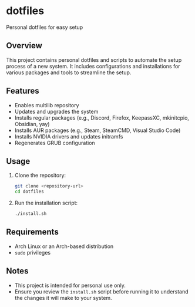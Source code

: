 # dotfiles

Personal dotfiles for easy setup

## Overview

This project contains personal dotfiles and scripts to automate the setup process of a new system. It includes configurations and installations for various packages and tools to streamline the setup.

## Features

- Enables multilib repository
- Updates and upgrades the system
- Installs regular packages (e.g., Discord, Firefox, KeepassXC, mkinitcpio, Obsidian, yay)
- Installs AUR packages (e.g., Steam, SteamCMD, Visual Studio Code)
- Installs NVIDIA drivers and updates initramfs
- Regenerates GRUB configuration

## Usage

1. Clone the repository:
    ```sh
    git clone <repository-url>
    cd dotfiles
    ```

2. Run the installation script:
    ```sh
    ./install.sh
    ```

## Requirements

- Arch Linux or an Arch-based distribution
- `sudo` privileges

## Notes

- This project is intended for personal use only.
- Ensure you review the `install.sh` script before running it to understand the changes it will make to your system.
